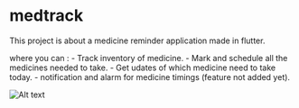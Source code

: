 # medtrack

This project is about a medicine reminder application made in flutter.

where you can :
    - Track inventory of medicine.
    - Mark and schedule all the medicines needed to take.
    - Get udates of which medicine need to take today.
    - notification and alarm for medicine timings (feature not added yet).
    
    
![Alt text]([app_screen_shots/home.jpg](https://github.com/AppChefs/MedicineReminder_Flutter/blob/main/app_screen_shots/home.jpg)?raw=true "Home Screen")


